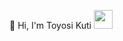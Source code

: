 <!-- Heading -->
:dizzy: Hi, I'm Toyosi Kuti <img src = "https://raw.githubusercontent.com/MartinHeinz/MartinHeinz/master/wave.gif" width = 30px>
